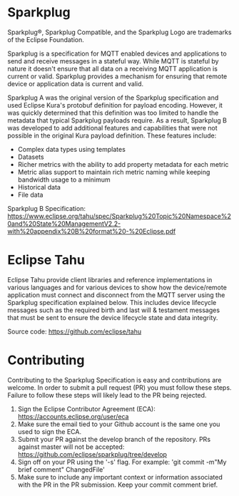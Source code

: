 # Sparkplug

Sparkplug®, Sparkplug Compatible, and the Sparkplug Logo are trademarks of the Eclipse Foundation.

Sparkplug is a specification for MQTT enabled devices and applications to send and receive messages in a stateful way.
While MQTT is stateful by nature it doesn't ensure that all data on a receiving MQTT application is current or valid.
Sparkplug provides a mechanism for ensuring that remote device or application data is current and valid.

Sparkplug A was the original version of the Sparkplug specification and used Eclipse Kura's protobuf definition for
payload encoding.  However, it was quickly determined that this definition was too limited to handle the metadata that
typical Sparkplug payloads require.  As a result, Sparkplug B was developed to add additional features and capabilities
that were not possible in the original Kura payload definition.  These features include:
* Complex data types using templates
* Datasets
* Richer metrics with the ability to add property metadata for each metric
* Metric alias support to maintain rich metric naming while keeping bandwidth usage to a minimum
* Historical data
* File data

Sparkplug B Specification:
https://www.eclipse.org/tahu/spec/Sparkplug%20Topic%20Namespace%20and%20State%20ManagementV2.2-with%20appendix%20B%20format%20-%20Eclipse.pdf

# Eclipse Tahu

Eclipse Tahu provide client libraries and reference implementations in various languages and for various devices
to show how the device/remote application must connect and disconnect from the MQTT server using the Sparkplug
specification explained below.  This includes device lifecycle messages such as the required birth and last will &
testament messages that must be sent to ensure the device lifecycle state and data integrity.

Source code: https://github.com/eclipse/tahu

# Contributing
Contributing to the Sparkplug Specification is easy and contributions are welcome. In order to submit a pull request (PR) you must follow these steps. Failure to follow these steps will likely lead to the PR being rejected.
1. Sign the Eclipse Contributor Agreement (ECA): https://accounts.eclipse.org/user/eca
2. Make sure the email tied to your Github account is the same one you used to sign the ECA.
3. Submit your PR against the develop branch of the repository. PRs against master will not be accepted: https://github.com/eclipse/sparkplug/tree/develop
4. Sign off on your PR using the '-s' flag. For example: 'git commit -m"My brief comment" ChangedFile'
5. Make sure to include any important context or information associated with the PR in the PR submission. Keep your commit comment brief.